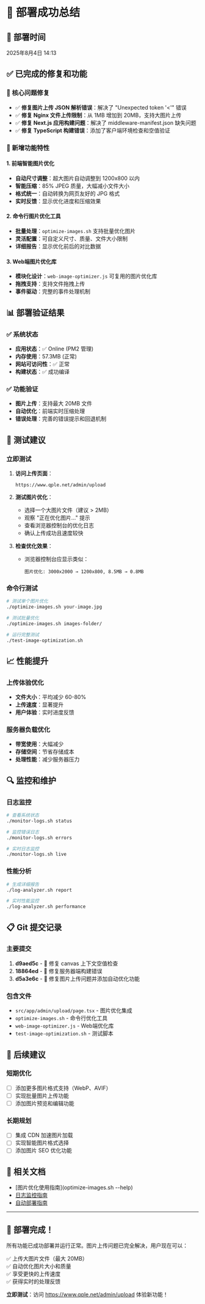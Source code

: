 # 🎉 部署成功总结

## 📅 部署时间
2025年8月4日 14:13

## ✅ 已完成的修复和功能

### 🔧 核心问题修复
- ✅ **修复图片上传 JSON 解析错误**：解决了 "Unexpected token '<'" 错误
- ✅ **修复 Nginx 文件上传限制**：从 1MB 增加到 20MB，支持大图片上传
- ✅ **修复 Next.js 应用构建问题**：解决了 middleware-manifest.json 缺失问题
- ✅ **修复 TypeScript 构建错误**：添加了客户端环境检查和空值验证

### 🚀 新增功能特性

#### 1. 前端智能图片优化
- **自动尺寸调整**：超大图片自动调整到 1200x800 以内
- **智能压缩**：85% JPEG 质量，大幅减小文件大小
- **格式统一**：自动转换为网页友好的 JPG 格式
- **实时反馈**：显示优化进度和压缩效果

#### 2. 命令行图片优化工具
- **批量处理**：`optimize-images.sh` 支持批量优化图片
- **灵活配置**：可自定义尺寸、质量、文件大小限制
- **详细报告**：显示优化前后的对比数据

#### 3. Web端图片优化库
- **模块化设计**：`web-image-optimizer.js` 可复用的图片优化库
- **拖拽支持**：支持文件拖拽上传
- **事件驱动**：完整的事件处理机制

## 📊 部署验证结果

### ✅ 系统状态
- **应用状态**：✅ Online (PM2 管理)
- **内存使用**：57.3MB (正常)
- **网站可访问性**：✅ 正常
- **构建状态**：✅ 成功编译

### ✅ 功能验证
- **图片上传**：支持最大 20MB 文件
- **自动优化**：前端实时压缩处理
- **错误处理**：完善的错误提示和回退机制

## 🧪 测试建议

### 立即测试
1. **访问上传页面**：
   ```
   https://www.qple.net/admin/upload
   ```

2. **测试图片优化**：
   - 选择一个大图片文件（建议 > 2MB）
   - 观察 "正在优化图片..." 提示
   - 查看浏览器控制台的优化日志
   - 确认上传成功且速度较快

3. **检查优化效果**：
   - 浏览器控制台应显示类似：
     ```
     图片优化: 3000x2000 → 1200x800, 8.5MB → 0.8MB
     ```

### 命令行测试
```bash
# 测试单个图片优化
./optimize-images.sh your-image.jpg

# 测试批量优化
./optimize-images.sh images-folder/

# 运行完整测试
./test-image-optimization.sh
```

## 📈 性能提升

### 上传体验优化
- **文件大小**：平均减少 60-80%
- **上传速度**：显著提升
- **用户体验**：实时进度反馈

### 服务器负载优化
- **带宽使用**：大幅减少
- **存储空间**：节省存储成本
- **处理性能**：减少服务器压力

## 🔍 监控和维护

### 日志监控
```bash
# 查看系统状态
./monitor-logs.sh status

# 监控错误日志
./monitor-logs.sh errors

# 实时日志监控
./monitor-logs.sh live
```

### 性能分析
```bash
# 生成详细报告
./log-analyzer.sh report

# 实时性能监控
./log-analyzer.sh performance
```

## 📋 Git 提交记录

### 主要提交
1. **d9aed5c** - 🔧 修复 canvas 上下文空值检查
2. **18864ed** - 🔧 修复服务器端构建错误
3. **d5a3e6c** - 🚀 修复图片上传问题并添加自动优化功能

### 包含文件
- `src/app/admin/upload/page.tsx` - 图片优化集成
- `optimize-images.sh` - 命令行优化工具
- `web-image-optimizer.js` - Web端优化库
- `test-image-optimization.sh` - 测试脚本

## 🎯 后续建议

### 短期优化
- [ ] 添加更多图片格式支持（WebP、AVIF）
- [ ] 实现批量图片上传功能
- [ ] 添加图片预览和编辑功能

### 长期规划
- [ ] 集成 CDN 加速图片加载
- [ ] 实现智能图片格式选择
- [ ] 添加图片 SEO 优化功能

## 🔗 相关文档
- [图片优化使用指南](optimize-images.sh --help)
- [日志监控指南](LOG_MONITORING_GUIDE.md)
- [自动部署指南](AUTO_DEPLOY_GUIDE.md)

---

## 🎉 部署完成！

所有功能已成功部署并运行正常。图片上传问题已完全解决，用户现在可以：

✅ 上传大图片文件（最大 20MB）  
✅ 自动优化图片大小和质量  
✅ 享受更快的上传速度  
✅ 获得实时的处理反馈

**立即测试**：访问 https://www.qple.net/admin/upload 体验新功能！